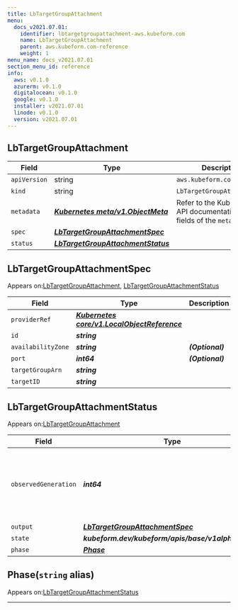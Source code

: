 ```yaml
---
title: LbTargetGroupAttachment
menu:
  docs_v2021.07.01:
    identifier: lbtargetgroupattachment-aws.kubeform.com
    name: LbTargetGroupAttachment
    parent: aws.kubeform.com-reference
    weight: 1
menu_name: docs_v2021.07.01
section_menu_id: reference
info:
  aws: v0.1.0
  azurerm: v0.1.0
  digitalocean: v0.1.0
  google: v0.1.0
  installer: v2021.07.01
  linode: v0.1.0
  version: v2021.07.01
---
```


## LbTargetGroupAttachment
| Field | Type | Description |
| ------ | ----- | ----------- |
| `apiVersion` | string | `aws.kubeform.com/v1alpha1` |
|    `kind` | string | `LbTargetGroupAttachment` |
| `metadata` | ***[Kubernetes meta/v1.ObjectMeta](https://v1-18.docs.kubernetes.io/docs/reference/generated/kubernetes-api/v1.18/#objectmeta-v1-meta)***|Refer to the Kubernetes API documentation for the fields of the `metadata` field.|
| `spec` | ***[LbTargetGroupAttachmentSpec](#lbtargetgroupattachmentspec)***||
| `status` | ***[LbTargetGroupAttachmentStatus](#lbtargetgroupattachmentstatus)***||
## LbTargetGroupAttachmentSpec

Appears on:[LbTargetGroupAttachment](#lbtargetgroupattachment), [LbTargetGroupAttachmentStatus](#lbtargetgroupattachmentstatus)

| Field | Type | Description |
| ------ | ----- | ----------- |
| `providerRef` | ***[Kubernetes core/v1.LocalObjectReference](https://v1-18.docs.kubernetes.io/docs/reference/generated/kubernetes-api/v1.18/#localobjectreference-v1-core)***||
| `id` | ***string***||
| `availabilityZone` | ***string***| ***(Optional)*** |
| `port` | ***int64***| ***(Optional)*** |
| `targetGroupArn` | ***string***||
| `targetID` | ***string***||
## LbTargetGroupAttachmentStatus

Appears on:[LbTargetGroupAttachment](#lbtargetgroupattachment)

| Field | Type | Description |
| ------ | ----- | ----------- |
| `observedGeneration` | ***int64***| ***(Optional)*** Resource generation, which is updated on mutation by the API Server.|
| `output` | ***[LbTargetGroupAttachmentSpec](#lbtargetgroupattachmentspec)***| ***(Optional)*** |
| `state` | ***kubeform.dev/kubeform/apis/base/v1alpha1.State***| ***(Optional)*** |
| `phase` | ***[Phase](#phase)***| ***(Optional)*** |
## Phase(`string` alias)

Appears on:[LbTargetGroupAttachmentStatus](#lbtargetgroupattachmentstatus)

---
